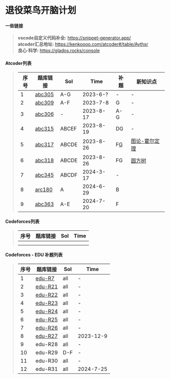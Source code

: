 # 退役菜鸟开脑计划

#### 一些链接
> **vscode自定义代码补全:**  https://snippet-generator.app/ \
> **atcoder汇总地址:** https://kenkoooo.com/atcoder#/table/Aythsr \
> **良心·科学:** https://glados.rocks/console 

#### Atcoder列表
> | 序号 | 题库链接 | Sol | Time | 补题 | 新知识点 |
> | ---- | ---- | ---- | ---- | ---- | ---- |
> | 1 | [abc305](https://atcoder.jp/contests/abc305) | A-G | 2023-6-? | - | - |
> | 2 | [abc309](https://atcoder.jp/contests/abc309) | A-F | 2023-7-8 | G | - |
> | 3 | [abc306](https://atcoder.jp/contests/abc306) | - | 2023-8-17 | A-G | - |
> | 4 | [abc315](https://atcoder.jp/contests/abc315) | ABCEF | 2023-8-19 | DG | - |
> | 5 | [abc317](https://atcoder.jp/contests/abc317) | ABCDE | 2023-8-26 | F[G](https://zhuanlan.zhihu.com/p/652756335) | [图论-霍尔定理](https://www.zhihu.com/tardis/zm/art/460373184) |
> | 6 | [abc318](https://atcoder.jp/contests/abc318) | ABCDE | 2023-8-26 | FG | [圆方树](https://oi-wiki.org/graph/block-forest) |
> | 7 | [abc345](https://atcoder.jp/contests/abc345) | ABCDF | 2024-3-17 | - |  |
> | 8 | [arc180](https://atcoder.jp/contests/arc180/) | A | 2024-6-29 | B |  |
> | 9 | [abc363](https://atcoder.jp/contests/abc363/) | A-E | 2024-7-20 | F |  |

#### Codeforces列表
> | 序号 | 题库链接 | Sol | Time |
> | ---- | ---- | ---- | ---- |
> |  |  |  |  |
> |  |  |  |  |
> 
> 

#### Codeforces - EDU 补题列表
> | 序号 | 题库链接 | Sol | Time |
> | ---- | ---- | ---- | ---- |
> | 1 | [edu-R7](https://codeforces.com/contest/622) | all | - |
> | 2 | [edu-R21](https://codeforces.com/contest/808) | all | - |
> | 3 | [edu-R22](https://codeforces.com/contest/813) | all | - |
> | 4 | [edu-R23](https://codeforces.com/contest/817) | all | - |
> | 5 | [edu-R24](https://codeforces.com/contest/818) | all | - |
> | 6 | [edu-R25](https://codeforces.com/contest/825) | all | - |
> | 7 | [edu-R26](https://codeforces.com/contest/837) | all | - |
> | 8 | [edu-R27](https://codeforces.com/contest/845) | all | 2023-12-9 |
> | 9 | edu-R28 | all | -         |
> | 10 | edu-R29 | D-F  | - |
> | 11 | edu-R30 | all | - |
> | 12 | edu-R31 | all | 2024-7-25 |
>
> 